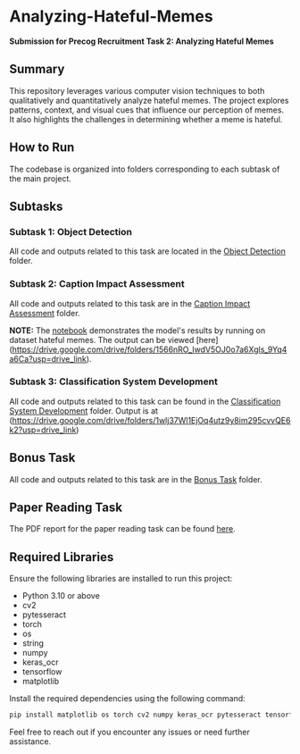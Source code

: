# Analyzing-Hateful-Memes
**Submission for Precog Recruitment Task 2: Analyzing Hateful Memes**

## Summary
This repository leverages various computer vision techniques to both qualitatively and quantitatively analyze hateful memes. The project explores patterns, context, and visual cues that influence our perception of memes. It also highlights the challenges in determining whether a meme is hateful.

## How to Run
The codebase is organized into folders corresponding to each subtask of the main project.

## Subtasks

### Subtask 1: Object Detection
All code and outputs related to this task are located in the [Object Detection](Object%20Detection) folder.

### Subtask 2: Caption Impact Assessment
All code and outputs related to this task are in the [Caption Impact Assessment](Caption%20Impact%20Assessment) folder.

**NOTE:** The [notebook](Caption%20Impact%20Assessment/Object%20Detection%20and%20Caption%20Impact%20Assessment/objectDetectionWithoutText.ipynb) demonstrates the model's results by running on dataset hateful memes. The output can be viewed [here] (https://drive.google.com/drive/folders/1566nRO_lwdV5OJ0o7a6Xgls_9Yq4a6Ca?usp=drive_link).

### Subtask 3: Classification System Development
All code and outputs related to this task can be found in the [Classification System Development](Classification) folder. Output is at   (https://drive.google.com/drive/folders/1wlj37Wl1EjOq4utz9y8im295cvvQE6k2?usp=drive_link)
## Bonus Task
All code and outputs related to this task are in the [Bonus Task](Bonus%20Task) folder.

## Paper Reading Task
The PDF report for the paper reading task can be found [here]([Reading_Task_Report.pdf](https://github.com/rohitsalla/Analyzing-Hateful-Memes/blob/main/research%20paper%20report.pdf)).

## Required Libraries
Ensure the following libraries are installed to run this project:

- Python 3.10 or above
- cv2
- pytesseract
- torch
- os
- string
- numpy
- keras_ocr
- tensorflow
- matplotlib

Install the required dependencies using the following command:
```sh
pip install matplotlib os torch cv2 numpy keras_ocr pytesseract tensorflow string
```

Feel free to reach out if you encounter any issues or need further assistance.
